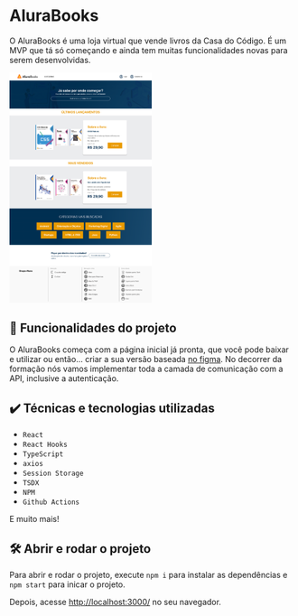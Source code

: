 # AluraBooks

O AluraBooks é uma loja virtual que vende livros da Casa do Código. 
É um MVP que tá só começando e ainda tem muitas funcionalidades novas para serem desenvolvidas.

<img src="screencapture.png" alt="Imagem do AluraBooks" width="50%">


## 🔨 Funcionalidades do projeto

O AluraBooks começa com a página inicial já pronta, que você pode baixar e utilizar ou então... criar a sua versão baseada <a href="https://www.figma.com/file/POpX503Kobu83iGdiaICvk/React%3A-Alura-Books?node-id=119%3A3145" target="_blank">no figma</a>.
No decorrer da formação nós vamos implementar toda a camada de comunicação com a API, inclusive a autenticação.

## ✔️ Técnicas e tecnologias utilizadas

- `React`
- `React Hooks`
- `TypeScript`
- `axios`
- `Session Storage`
- `TSDX`
- `NPM`
- `Github Actions`

E muito mais!

## 🛠️ Abrir e rodar o projeto

Para abrir e rodar o projeto, execute `npm i` para instalar as dependências e `npm start` para inicar o projeto.

Depois, acesse <a href="http://localhost:3000/">http://localhost:3000/</a> no seu navegador.